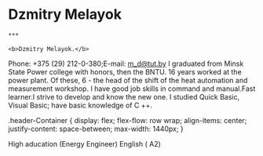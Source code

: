 <h1>Dzmitry Melayok</h1>
<code>***
</code>

    <b>Dzmitry Melayok.</b>
Phone: +375 (29) 212-0-380;E-mail: m_d@tut.by
I graduated from Minsk State Power college with honors, then the BNTU. 16 years worked at the power plant. Of these, 6 - the head of the shift of the heat automation and measurement workshop.
I have good job skills in command and manual.Fast learner.I strive to develop and know the new one.
I studied Quick Basic, Visual Basic; have basic knowledge of C ++.


.header-Container {
  display: flex;
  flex-flow: row wrap;
  align-items: center;
  justify-content: space-between;
  max-width: 1440px;
}

High aducation (Energy Engineer)
English ( A2)

